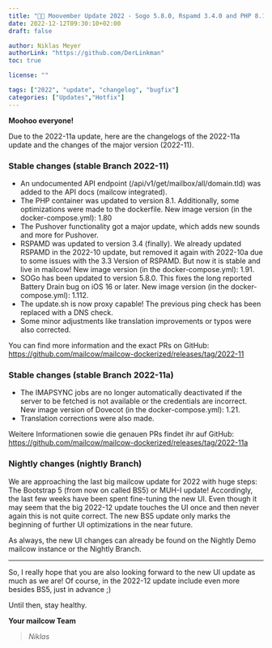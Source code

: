 ```yaml
---
title: "🚚🐄 Moovember Update 2022 - Sogo 5.8.0, Rspamd 3.4.0 and PHP 8.1 Update | Revision A"
date: 2022-12-12T09:30:10+02:00
draft: false

author: Niklas Meyer
authorLink: "https://github.com/DerLinkman"
toc: true

license: ""

tags: ["2022", "update", "changelog", "bugfix"]
categories: ["Updates","Hotfix"]
---
```


**Moohoo everyone!**

Due to the 2022-11a update, here are the changelogs of the 2022-11a update and the changes of the major version (2022-11).

<!--more-->

### Stable changes (stable Branch 2022-11)

+ An undocumented API endpoint (/api/v1/get/mailbox/all/domain.tld) was added to the API docs (mailcow integrated).
+ The PHP container was updated to version 8.1. Additionally, some optimizations were made to the dockerfile. New image version (in the docker-compose.yml): 1.80
+ The Pushover functionality got a major update, which adds new sounds and more for Pushover.
+ RSPAMD was updated to version 3.4 (finally). We already updated RSPAMD in the 2022-10 update, but removed it again with 2022-10a due to some issues with the 3.3 Version of RSPAMD. But now it is stable and live in mailcow! New image version (in the docker-compose.yml): 1.91.
+ SOGo has been updated to version 5.8.0. This fixes the long reported Battery Drain bug on iOS 16 or later. New image version (in the docker-compose.yml): 1.112.
+ The update.sh is now proxy capable! The previous ping check has been replaced with a DNS check.
+ Some minor adjustments like translation improvements or typos were also corrected.


You can find more information and the exact PRs on GitHub: https://github.com/mailcow/mailcow-dockerized/releases/tag/2022-11

### Stable changes (stable Branch 2022-11a)

+ The IMAPSYNC jobs are no longer automatically deactivated if the server to be fetched is not available or the credentials are incorrect. New image version of Dovecot (in the docker-compose.yml): 1.21.
+ Translation corrections were also made.

Weitere Informationen sowie die genauen PRs findet ihr auf GitHub: https://github.com/mailcow/mailcow-dockerized/releases/tag/2022-11a

### Nightly changes (nightly Branch)

We are approaching the last big mailcow update for 2022 with huge steps: The Bootstrap 5 (from now on called BS5) or MUH-I update!
Accordingly, the last few weeks have been spent fine-tuning the new UI. Even though it may seem that the big 2022-12 update touches the UI once and then never again this is not quite correct. The new BS5 update only marks the beginning of further UI optimizations in the near future.

As always, the new UI changes can already be found on the Nightly Demo mailcow instance or the Nightly Branch.

---

So, I really hope that you are also looking forward to the new UI update as much as we are! Of course, in the 2022-12 update include even more besides BS5, just in advance ;)

Until then, stay healthy.

**Your mailcow Team** <br>
> *Niklas*